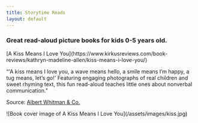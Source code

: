 ```yaml
---
title: Storytime Reads
layout: default
---
```


### Great read-aloud picture books for kids 0-5 years old.

<div class="content-right" markdown="1">
[A Kiss Means I Love You](https://www.kirkusreviews.com/book-reviews/kathryn-madeline-allen/kiss-means-i-love-you/)

“'A kiss means I love you, a wave means hello, a smile means I’m happy, a tug means, let’s go!' Featuring engaging photographs of real children and sweet rhyming text, this fun read-aloud teaches little ones about nonverbal communication."

Source: [Albert Whitman &amp; Co.](https://www.albertwhitman.com/book/a-kiss-means-i-love-you/)
</div>
<div class="img-left" markdown="1">
![Book cover image of A Kiss Means I Love You](/assets/images/kiss.jpg)
</div>
<div class="clearfix"></div>
